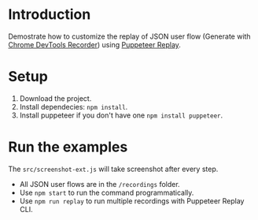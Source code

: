 # Introduction

Demostrate how to customize the replay of JSON user flow (Generate with [Chrome DevTools Recorder](https://goo.gle/devtools-recorder)) using [Puppeteer Replay](https://goo.gle/puppeteer-replay).

# Setup

1. Download the project.
1. Install dependecies: `npm install`.
1. Install puppeteer if you don't have one `npm install puppeteer`.

# Run the examples

The `src/screenshot-ext.js` will take screenshot after every step.

- All JSON user flows are in the `/recordings` folder.
- Use `npm start` to run the command programmatically.
- Use `npm run replay` to run multiple recordings with Puppeteer Replay CLI.
